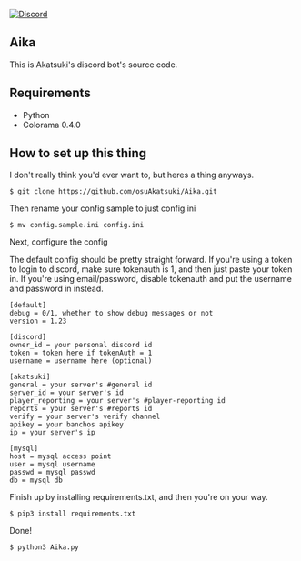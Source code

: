 [![Discord](https://discordapp.com/api/guilds/365406575893938177/widget.png?style=shield)](https://discord.gg/5cBtMPW)

## Aika

This is Akatsuki's discord bot's source code.

## Requirements
- Python
- Colorama 0.4.0

## How to set up this thing
I don't really think you'd ever want to, but heres a thing anyways.
```
$ git clone https://github.com/osuAkatsuki/Aika.git
```
Then rename your config sample to just config.ini
```
$ mv config.sample.ini config.ini
```
Next, configure the config

The default config should be pretty straight forward. If you're using a token to login to discord, make sure tokenauth is 1, and then just paste your token in. If you're using email/password, disable tokenauth and put the username and password in instead.
```
[default]
debug = 0/1, whether to show debug messages or not
version = 1.23

[discord]
owner_id = your personal discord id
token = token here if tokenAuth = 1
username = username here (optional)

[akatsuki]
general = your server's #general id
server_id = your server's id
player_reporting = your server's #player-reporting id
reports = your server's #reports id
verify = your server's verify channel
apikey = your banchos apikey
ip = your server's ip

[mysql]
host = mysql access point
user = mysql username
passwd = mysql passwd
db = mysql db
```
Finish up by installing requirements.txt, and then you're on your way.
```
$ pip3 install requirements.txt
```
Done!
```
$ python3 Aika.py
```
